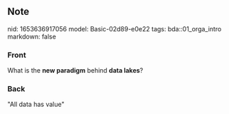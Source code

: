 ## Note
nid: 1653636917056
model: Basic-02d89-e0e22
tags: bda::01_orga_intro
markdown: false

### Front
What is the <b>new paradigm</b> behind <b>data lakes</b>?

### Back
"All data has value"
